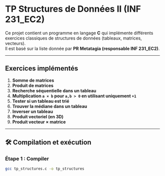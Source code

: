 # TP Structures de Données II (INF 231_EC2)

Ce projet contient un programme en langage **C** qui implémente différents exercices classiques de structures de données (tableaux, matrices, vecteurs).  
Il est basé sur la liste donnée par **PR Metatagia (responsable INF 231_EC2)**.

---

## Exercices implémentés

1. **Somme de matrices**  
2. **Produit de matrices**  
3. **Recherche séquentielle dans un tableau**  
4. **Multiplication `a × b` pour `a,b > 0` en utilisant uniquement `+1`**  
5. **Tester si un tableau est trié**  
6. **Trouver la médiane dans un tableau**  
7. **Inverser un tableau**  
8. **Produit vectoriel (en 3D)**  
9. **Produit vecteur × matrice**

---

## 🛠️ Compilation et exécution

### Étape 1 : Compiler
```bash
gcc tp_structures.c -o tp_structures
